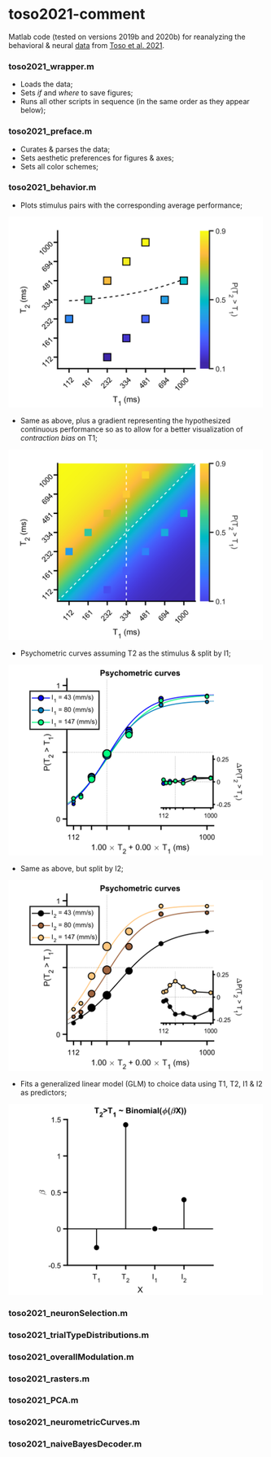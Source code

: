 # toso2021-comment

Matlab code (tested on versions 2019b and 2020b) for reanalyzing the behavioral & neural [data](https://data.mendeley.com/datasets/wp9h39kbtv/2) from [Toso et al. 2021](https://doi.org/10.1016/j.neuron.2021.08.020).

### toso2021_wrapper.m  
- Loads the data;
- Sets _if_ and _where_ to save figures;
- Runs all other scripts in sequence (in the same order as they appear below);

### toso2021_preface.m
- Curates & parses the data;
- Sets aesthetic preferences for figures & axes;
- Sets all color schemes;

### toso2021_behavior.m
- Plots stimulus pairs with the corresponding average performance;
<img src="panels/sampling_scheme.svg" width="500"/>

- Same as above, plus a gradient representing the hypothesized continuous performance so as to allow for a better visualization of _contraction bias_ on T1;
<img src="panels/contraction_bias.svg" width="500"/>

- Psychometric curves assuming T2 as the stimulus & split by I1;
<img src="panels/psychometric_curves_i1.svg" width="500"/>

- Same as above, but split by I2;
<img src="panels/psychometric_curves_i2.svg" width="500"/>

- Fits a generalized linear model (GLM) to choice data using T1, T2, I1 & I2 as predictors;
<img src="panels/choice_GLM.svg" width="500"/>

### toso2021_neuronSelection.m

### toso2021_trialTypeDistributions.m

### toso2021_overallModulation.m

### toso2021_rasters.m

### toso2021_PCA.m

### toso2021_neurometricCurves.m

### toso2021_naiveBayesDecoder.m
